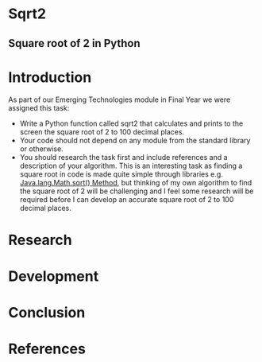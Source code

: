 # Sqrt2
## Square root of 2 in Python

# Introduction
As part of our Emerging Technologies module in Final Year we were assigned this task:
- Write a Python function called sqrt2 that calculates and prints to the screen the square root of 2 to 100 decimal places. 
- Your code should not depend on any module from the standard library or otherwise. 
- You should research the task first and include references and a description of your algorithm.
This is an interesting task as finding a square root in code is made quite simple through libraries e.g. [Java.lang.Math.sqrt() Method](https://www.geeksforgeeks.org/java-sqrt-method-examples/), but thinking of my own algorithm to find the square root of 2 will be challenging and I feel some research will be required before I can develop an accurate square root of 2 to 100 decimal places.

# Research


# Development


# Conclusion


# References

